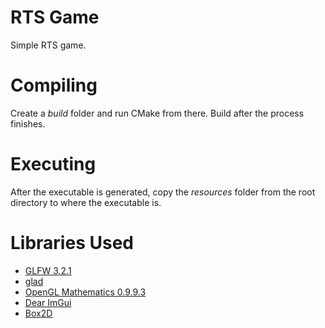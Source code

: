 # RTS Game
Simple RTS game.

# Compiling

Create a *build* folder and run CMake from there. Build after the process finishes.

# Executing

After the executable is generated, copy the *resources* folder from the root directory to where the executable is.

# Libraries Used

- [GLFW 3.2.1](https://www.glfw.org/)
- [glad](https://github.com/Dav1dde/glad)
- [OpenGL Mathematics 0.9.9.3](https://glm.g-truc.net/0.9.9/index.html)
- [Dear ImGui](https://github.com/ocornut/imgui)
- [Box2D](https://github.com/erincatto/Box2D)

